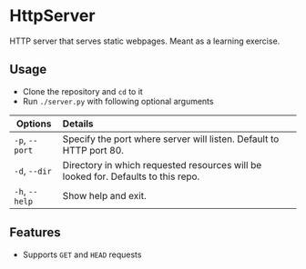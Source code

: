 # HttpServer
HTTP server that serves static webpages. Meant as a learning exercise.

## Usage
* Clone the repository and `cd` to it
* Run `./server.py` with following optional arguments

| Options          | Details           |
|------------------|:------------------|
| `-p`, `--port`   | Specify the port where server will listen. Default to HTTP port 80.              |
| `-d`, `--dir`    | Directory in which requested resources will be looked for. Defaults to this repo.|
| `-h`, `--help`   | Show help and exit.                                                              |


## Features
* Supports `GET` and `HEAD` requests
